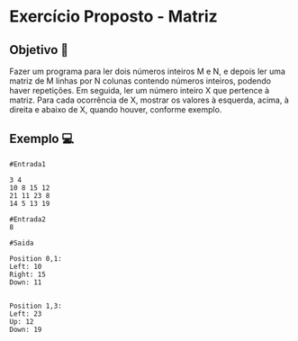 # Exercício Proposto - Matriz

## Objetivo :dart:

Fazer um programa para ler dois números inteiros M e N, e depois ler uma matriz de M linhas por N colunas contendo números inteiros, podendo haver repetições. Em seguida, ler um número inteiro X que pertence à matriz. Para cada ocorrência de X, mostrar os valores à esquerda, acima, à direita e abaixo de X, quando houver, conforme exemplo.

## Exemplo :computer:

```
#Entrada1

3 4
10 8 15 12
21 11 23 8
14 5 13 19

#Entrada2
8

#Saida

Position 0,1:
Left: 10
Right: 15
Down: 11


Position 1,3:
Left: 23
Up: 12
Down: 19
```
